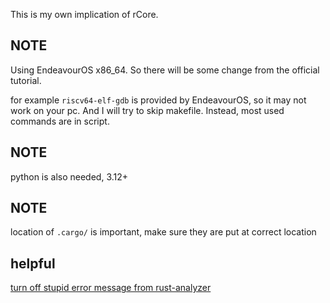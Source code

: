 This is my own implication of rCore. 


## NOTE

Using EndeavourOS x86_64.
So there will be some change from the official tutorial.

for example `riscv64-elf-gdb` is provided by EndeavourOS, so it may not work on your pc.
And I will try to skip makefile. Instead, most used commands are in script.


## NOTE

python is also needed, 3.12+

## NOTE

location of `.cargo/` is important, make sure they are put at correct location 

## helpful

[turn off stupid error message from rust-analyzer](https://github.com/rust-lang/vscode-rust/issues/729)